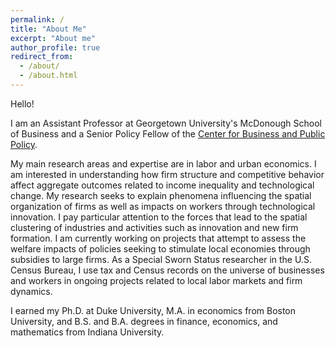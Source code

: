 ```yaml
---
permalink: /
title: "About Me"
excerpt: "About me"
author_profile: true
redirect_from: 
  - /about/
  - /about.html
---
```


Hello! 

I am an Assistant Professor at Georgetown University's McDonough School of Business and a Senior Policy Fellow of the [Center for Business and Public Policy](https://cbpp.georgetown.edu/). 

My main research areas and expertise are in labor and urban economics. I am interested in understanding how firm structure and competitive behavior affect aggregate outcomes related to income inequality and technological change. My research seeks to explain phenomena influencing the spatial organization of firms as well as impacts on workers through technological innovation. I pay particular attention to the forces that lead to the spatial clustering of industries and activities such as innovation and new firm formation. I am currently working on projects that attempt to assess the welfare impacts of policies seeking to stimulate local economies through subsidies to large firms. As a Special Sworn Status researcher in the U.S. Census Bureau, I use tax and Census records on the universe of businesses and workers in ongoing projects related to local labor markets and firm dynamics. 

I earned my Ph.D. at Duke University, M.A. in economics from Boston University, and B.S. and B.A. degrees in finance, economics, and mathematics from Indiana University.
